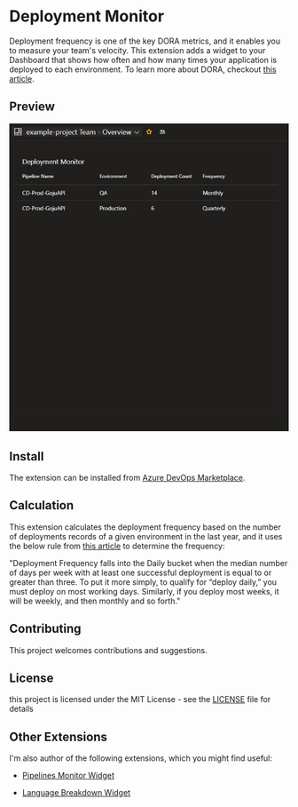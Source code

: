 # Deployment Monitor

Deployment frequency is one of the key DORA metrics, and it enables you to measure your team's velocity. This extension adds a widget to your Dashboard that shows how often and how many times your application is deployed to each environment.
To learn more about DORA, checkout [this article](https://dora.dev/guides/dora-metrics-four-keys/).

## Preview

![](https://github.com/danilocolombi/deployment-monitor/blob/main/documentation/images/extension-preview.png?raw=true)

## Install

The extension can be installed from [Azure DevOps Marketplace](https://marketplace.visualstudio.com/items?itemName=danilocolombi.deployment-monitor).

## Calculation
This extension calculates the deployment frequency based on the number of deployments records of a given environment in the last year, and it uses the below rule from [this article](https://cloud.google.com/blog/products/devops-sre/using-the-four-keys-to-measure-your-devops-performance) to determine the frequency:

"Deployment Frequency falls into the Daily bucket when the median number of days per week with at least one successful deployment is equal to or greater than three. To put it more simply, to qualify for “deploy daily,” you must deploy on most working days. Similarly, if you deploy most weeks, it will be weekly, and then monthly and so forth."

## Contributing

This project welcomes contributions and suggestions.

## License

this project is licensed under the MIT License - see the [LICENSE](LICENSE) file for details

## Other Extensions

I'm also author of the following extensions, which you might find useful:

- [Pipelines Monitor Widget](https://marketplace.visualstudio.com/items?itemName=danilocolombi.pipelines-monitor)

- [Language Breakdown Widget](https://marketplace.visualstudio.com/items?itemName=danilocolombi.language-breakdown-widget)

